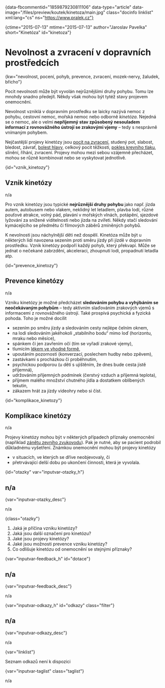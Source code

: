 
{data-fbcommentid="1859879230811106" data-type="article" data-image="/files/preview/koutek/kinetoza/main.jpg" class="docinfo linklist" xml:lang="cs" ns="https://www.pralek.cz"}

{ctime="2015-07-13" mtime="2015-07-13" author="Jaroslav Pavelka" short="Kinetóza" id="kinetoza"}

# Nevolnost a zvracení v dopravních prostředcích

{kw="nevolnost, pocení, pohyb, prevence, zvracení, mozek-nervy, žaludek, břicho"}

Pocit nevolnosti může být vyvolán nejrůznějšími druhy pohybu. Tomu lze mnohdy snadno předejít. Někdy však mohou být tytéž stavy projevem onemocnění. 

Nevolnost vzniklá v dopravním prostředku se laicky nazývá nemoc z pohybu, cestovní nemoc, mořská nemoc nebo odborně _kinetóza_. Nejedná se o nemoc, ale o velmi **nepříjemný stav způsobený nesouladem informací z rovnovážného ústrojí se zrakovými vjemy** – tedy s nesprávně vnímaným pohybem. 

Nejčastější projevy kinetózy jsou [pocit na zvracení][1], studený pot, slabost, bledost, závrať, [bolest hlavy][2], celkový pocit těžkosti, [pokles krevního tlaku][3], slinění, říhání, zvracení. Projevy mohou mezi sebou vzájemně přecházet, mohou se různě kombinovat nebo se vyskytovat jednotlivě. 

{id="vznik_kinetozy"}

## Vznik kinetózy 

n/a 

Pro vznik kinetózy jsou typické **nejrůznější druhy pohybu** jako např. jízda autem, autobusem nebo vlakem, neklidný let letadlem, plavba lodí, různé pouťové atrakce, volný pád, plavání v mořských vlnách, potápění, sjezdové lyžování za snížené viditelnosti nebo jízda na zvířeti. Někdy stačí sledování kymácejícího se předmětu či filmových záběrů zmíněných pohybů. 

K nevolnosti jsou náchylnější děti než dospělí. Kinetóza může být u některých lidí navozena sezením proti směru jízdy při jízdě v dopravním prostředku. Vznik kinetózy podpoří každý pohyb, který překvapí. Může se jednat o nečekané zabrzdění, akceleraci, zhoupnutí lodi, propadnutí letadla atp. 

{id="prevence_kinetozy"}

## Prevence kinetózy 

n/a 

Vzniku kinetózy je možné předcházet **sledováním pohybu a vyhýbáním se neočekávaným pohybům** – tedy aktivním slaďováním zrakových vjemů s informacemi z rovnovážného ústrojí. Také prospívá psychická a fyzická pohoda. Toho je možné docílit 

  * sezením po směru jízdy a sledováním cesty nejlépe čelním oknem, 
  * na lodi sledováním jakéhokoli „stabilního bodu“ mimo loď (horizontu, mraku nebo měsíce), 
  * spánkem či jen zavřením očí (tím se vyřadí zrakové vjemy), 
  * tlumícím [lékem ve vhodné formě][4], 
  * upoutáním pozornosti (konverzací, poslechem hudby nebo zpěvem), 
  * zastávkami s procházkou či proběhnutím, 
  * psychickou podporou (u dětí s ujištěním, že dnes bude cesta jistě příjemná), 
  * udržováním příjemných podmínek (čerstvý vzduch a příjemná teplota), 
  * příjmem malého množství chutného jídla a dostatkem oblíbených tekutin, 
  * zákazem hrát za jízdy videohry nebo si číst. 

{id="komplikace_kinetozy"}

## Komplikace kinetózy 

n/a 

Projevy kinetózy mohou být v některých případech příznaky onemocnění (například [zánětu zevního zvukovodu][5]). Pak je nutné, aby se pacient podrobil důkladnému vyšetření. Známkou onemocnění mohou být projevy kinetózy 

  * v situacích, ve kterých se dříve neobjevovaly, či 
  * přetrvávající delší dobu po ukončení činnosti, která je vyvolala. 

{id="otazky" var="inputvar-otazky_h"}

## n/a 

{var="inputvar-otazky_desc"}

n/a 

{class="otazky"}

  1. Jaká je příčina vzniku kinetózy? 
  2. Jaká jsou další označení pro kinetózu? 
  3. Jaké jsou projevy kinetózy? 
  4. Jaké jsou možnosti prevence vzniku kinetózy? 
  5. Co odlišuje kinetózu od onemocnění se stejnými příznaky? 

{var="inputvar-feedback_h" id="dotace"}

## n/a 

{var="inputvar-feedback_desc"}

n/a 

{var="inputvar-odkazy_h" id="odkazy" class="filter"}

## n/a 

{var="inputvar-odkazy_desc"}

n/a 

{var="linklist"}

Seznam odkazů není k dispozici 

{var="inputvar-taglist" class="taglist"}

n/a

 [1]: nevolnost_zvraceni
 [2]: bolesti_hlavy
 [3]: krevni_tlak
 [4]: leky
 [5]: zvukovod

